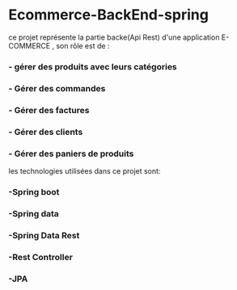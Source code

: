 # Ecommerce-BackEnd-spring

ce projet représente la partie backe(Api Rest) d'une application E-COMMERCE , son rôle est de :
### - gérer des produits avec leurs catégories
### - Gérer des commandes
### - Gérer des factures
### - Gérer des clients
### - Gérer des paniers de produits

les technologies utilisées dans ce projet sont:
### -Spring boot
### -Spring data
### -Spring Data Rest
### -Rest Controller
### -JPA
